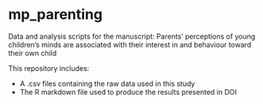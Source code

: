 # mp_parenting

Data and analysis scripts for the manuscript: Parents’ perceptions of young children’s minds are associated with their interest in and behaviour toward their own child

This repository includes:

- A .csv files containing the raw data used in this study
- The R markdown file used to produce the results presented in DOI
